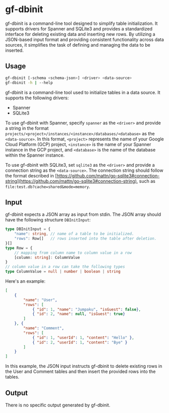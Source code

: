 # gf-dbinit

gf-dbinit is a command-line tool designed to simplify table initialization. It supports drivers for Spanner and SQLite3 and provides a standardized interface for deleting existing data and inserting new rows. By utilizing a JSON-based input format and providing consistent functionality across data sources, it simplifies the task of defining and managing the data to be inserted.

## Usage

```sh
gf-dbinit [-schema <schema-json>] <driver> <data-source>
gf-dbinit -h | --help
```

gf-dbinit is a command-line tool used to initialize tables in a data source. It supports the following drivers:

- Spanner
- SQLite3

To use gf-dbinit with Spanner, specify `spanner` as the `<driver>` and provide a string in the format `projects/<project>/instances/<instance>/databases/<database>` as the `<data-source>`. In this format, `<project>` represents the name of your Google Cloud Platform (GCP) project, `<instance>` is the name of your Spanner instance in the GCP project, and `<database>` is the name of the database within the Spanner instance.

To use gf-dbinit with SQLite3, set `sqlite3` as the `<driver>` and provide a connection string as the `<data-source>`.
The connection string should follow the format described in [https://github.com/mattn/go-sqlite3#connection-string](https://github.com/mattn/go-sqlite3#connection-string), such as `file:test.db?cache=shared&mode=memory`.


<!--
`gf-dbdelete` fetches schema information to prepare for the deletion and saves the information to a cache file. If the cache file already exists then `gf-dbdelete` uses tht file instead of  fetching the schema information again. To specify the cache file, specify a path of the file as `<schema-json>` using the `-schema` option. The format of the cache file should follow the JSON format described in the Output section in the README.md file of [dbschema](../dbschema/README.md). The default value for `<schema-json>` is `.gf-schema.json`.
-->


## Input

gf-dbinit expects a JSON array as input from stdin. The JSON array should have the following structure `DBInitInput`:

```ts
type DBInitInput = {
    "name": string, // name of a table to be initialized.
    "rows": Row[]   // rows inserted into the table after deletion.
}[]
type Row = { 
    // mapping from column name to column value in a row
    [column: string]: ColumnValue
}
// column value in a row can take the following types
type ColumnValue = null | number | boolean | string
```

Here's an example:
```json
[
    {
        "name": "User",
        "rows": [
            { "id": 1, "name": "Jumpaku", "isGuest": false},
            { "id": 2, "name": null, "isGuest": true}
        ]
    }, {
        "name": "Comment",
        "rows": [
            { "id": 1, "userId": 1, "content": "Hello" },
            { "id": 2, "userId": 1, "content": "Bye" }
        ]
    }
]
```

In this example, the JSON input instructs gf-dbinit to delete existing rows in the User and Comment tables and then insert the provided rows into the tables.

## Output

There is no specific output generated by gf-dbinit.